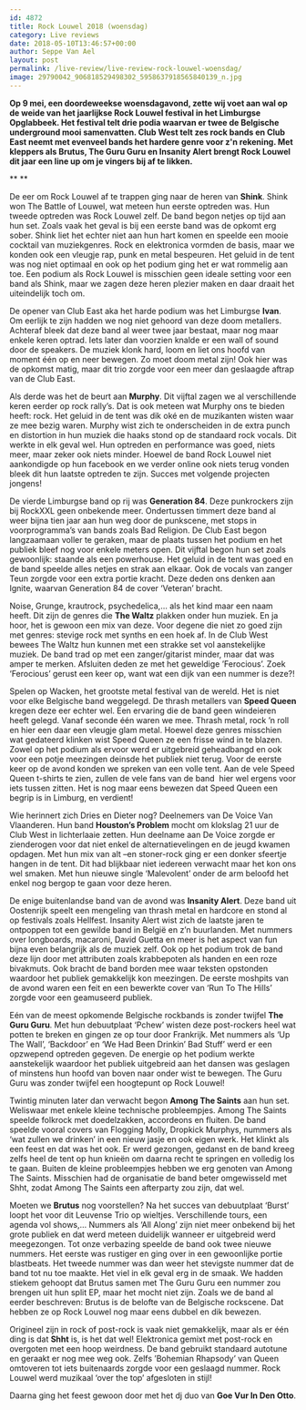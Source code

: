 ```yaml
---
id: 4872
title: Rock Louwel 2018 (woensdag)
category: Live reviews
date: 2018-05-10T13:46:57+00:00
author: Seppe Van Ael
layout: post
permalink: /live-review/live-review-rock-louwel-woensdag/
image: 29790042_906818529498302_5958637918565840139_n.jpg
---
```

**Op 9 mei, een doordeweekse woensdagavond, zette wij voet aan wal op de weide van het jaarlijkse Rock Louwel festival in het Limburgse Opglabbeek. Het festival telt drie podia waarvan er twee de Belgische underground mooi samenvatten. Club West telt zes rock bands en Club East neemt met evenveel bands het hardere genre voor z'n rekening. Met kleppers als Brutus, The Guru Guru en Insanity Alert brengt Rock Louwel dit jaar een line up om je vingers bij af te likken.**

** **

De eer om Rock Louwel af te trappen ging naar de heren van **Shink**. Shink won The Battle of Louwel, wat meteen hun eerste optreden was. Hun tweede optreden was Rock Louwel zelf. De band begon netjes op tijd aan hun set. Zoals vaak het geval is bij een eerste band was de opkomt erg sober. Shink liet het echter niet aan hun hart komen en speelde een mooie cocktail van muziekgenres. Rock en elektronica vormden de basis, maar we konden ook een vleugje rap, punk en metal bespeuren. Het geluid in de tent was nog niet optimaal en ook op het podium ging het er wat rommelig aan toe. Een podium als Rock Louwel is misschien geen ideale setting voor een band als Shink, maar we zagen deze heren plezier maken en daar draait het uiteindelijk toch om.

De opener van Club East aka het harde podium was het Limburgse **Ivan**. Om eerlijk te zijn hadden we nog niet gehoord van deze doom metallers. Achteraf bleek dat deze band al weer twee jaar bestaat, maar nog maar enkele keren optrad. Iets later dan voorzien knalde er een wall of sound door de speakers. De muziek klonk hard, loom en liet ons hoofd van moment één op en neer bewegen. Zo moet doom metal zijn! Ook hier was de opkomst matig, maar dit trio zorgde voor een meer dan geslaagde aftrap van de Club East.

Als derde was het de beurt aan **Murphy**. Dit vijftal zagen we al verschillende keren eerder op rock rally’s. Dat is ook meteen wat Murphy ons te bieden heeft: rock. Het geluid in de tent was dik oké en de muzikanten wisten waar ze mee bezig waren. Murphy wist zich te onderscheiden in de extra punch en distortion in hun muziek die haaks stond op de standaard rock vocals. Dit werkte in elk geval wel. Hun optreden en performance was goed, niets meer, maar zeker ook niets minder. Hoewel de band Rock Louwel niet aankondigde op hun facebook en we verder online ook niets terug vonden bleek dit hun laatste optreden te zijn. Succes met volgende projecten jongens!

De vierde Limburgse band op rij was **Generation 84**. Deze punkrockers zijn bij RockXXL geen onbekende meer. Ondertussen timmert deze band al weer bijna tien jaar aan hun weg door de punkscene, met stops in voorprogramma’s van bands zoals Bad Religion. De Club East begon langzaamaan voller te geraken, maar de plaats tussen het podium en het publiek bleef nog voor enkele meters open. Dit vijftal begon hun set zoals gewoonlijk: staande als een powerhouse. Het geluid in de tent was goed en de band speelde alles netjes en strak aan elkaar. Ook de vocals van zanger Teun zorgde voor een extra portie kracht. Deze deden ons denken aan Ignite, waarvan Generation 84 de cover ‘Veteran’ bracht.

Noise, Grunge, krautrock, psychedelica,… als het kind maar een naam heeft. Dit zijn de genres die **The Waltz** plakken onder hun muziek. En ja hoor, het is gewoon een mix van deze. Voor degene die niet zo goed zijn met genres: stevige rock met synths en een hoek af. In de Club West bewees The Waltz hun kunnen met een strakke set vol aanstekelijke muziek. De band trad op met een zanger/gitarist minder, maar dat was amper te merken. Afsluiten deden ze met het geweldige ’Ferocious’. Zoek ‘Ferocious’ gerust een keer op, want wat een dijk van een nummer is deze?!

Spelen op Wacken, het grootste metal festival van de wereld. Het is niet voor elke Belgische band weggelegd. De thrash metallers van **Speed Queen** kregen deze eer echter wel. Een ervaring die de band geen windeieren heeft gelegd. Vanaf seconde één waren we mee. Thrash metal, rock ’n roll en hier een daar een vleugje glam metal. Hoewel deze genres misschien wat gedateerd klinken wist Speed Queen ze een frisse wind in te blazen. Zowel op het podium als ervoor werd er uitgebreid geheadbangd en ook voor een potje meezingen deinsde het publiek niet terug. Voor de eerste keer op de avond konden we spreken van een volle tent. Aan de vele Speed Queen t-shirts te zien, zullen de vele fans van de band  hier wel ergens voor iets tussen zitten. Het is nog maar eens bewezen dat Speed Queen een begrip is in Limburg, en verdient!

Wie herinnert zich Dries en Dieter nog? Deelnemers van De Voice Van Vlaanderen. Hun band **Houston’s Problem** mocht om klokslag 21 uur de Club West in lichterlaaie zetten. Hun deelname aan De Voice zorgde er zienderogen voor dat niet enkel de alternatievelingen en de jeugd kwamen opdagen. Met hun mix van alt –en stoner-rock ging er een donker sfeertje hangen in de tent. Dit had blijkbaar niet iedereen verwacht maar het kon ons wel smaken. Met hun nieuwe single ‘Malevolent’ onder de arm beloofd het enkel nog bergop te gaan voor deze heren.

De enige buitenlandse band van de avond was **Insanity Alert**. Deze band uit Oostenrijk speelt een mengeling van thrash metal en hardcore en stond al op festivals zoals Hellfest. Insanity Alert wist zich de laatste jaren te ontpoppen tot een gewilde band in België en z’n buurlanden. Met nummers over longboards, macaroni, David Guetta en meer is het aspect van fun bijna even belangrijk als de muziek zelf. Ook op het podium trok de band deze lijn door met attributen zoals krabbepoten als handen en een roze bivakmuts. Ook bracht de band borden mee waar teksten opstonden waardoor het publiek gemakkelijk kon meezingen. De eerste moshpits van de avond waren een feit en een bewerkte cover van ‘Run To The Hills’ zorgde voor een geamuseerd publiek.

Eén van de meest opkomende Belgische rockbands is zonder twijfel **The Guru Guru**. Met hun debuutplaat ‘Pchew’ wisten deze post-rockers heel wat potten te breken en gingen ze op tour door Frankrijk. Met nummers als ‘Up The Wall’, ‘Backdoor’ en ‘We Had Been Drinkin’ Bad Stuff’ werd er een opzwepend optreden gegeven. De energie op het podium werkte aanstekelijk waardoor het publiek uitgebreid aan het dansen was geslagen of minstens hun hoofd van boven naar onder wist te bewegen. The Guru Guru was zonder twijfel een hoogtepunt op Rock Louwel!

Twintig minuten later dan verwacht begon **Among The Saints** aan hun set. Weliswaar met enkele kleine technische probleempjes. Among The Saints speelde folkrock met doedelzakken, accordeons en fluiten. De band speelde vooral covers van Flogging Molly, Dropkick Murphys, nummers als ‘wat zullen we drinken’ in een nieuw jasje en ook eigen werk. Het klinkt als een feest en dat was het ook. Er werd gezongen, gedanst en de band kreeg zelfs heel de tent op hun knieën om daarna recht te springen en volledig los te gaan. Buiten de kleine probleempjes hebben we erg genoten van Among The Saints. Misschien had de organisatie de band beter omgewisseld met Shht, zodat Among The Saints een afterparty zou zijn, dat wel.

Moeten we **Brutus** nog voorstellen? Na het succes van debuutplaat ‘Burst’ loopt het voor dit Leuvense Trio op wieltjes. Verschillende tours, een agenda vol shows,… Nummers als ‘All Along’ zijn niet meer onbekend bij het grote publiek en dat werd meteen duidelijk wanneer er uitgebreid werd meegezongen. Tot onze verbazing speelde de band ook twee nieuwe nummers. Het eerste was rustiger en ging over in een gewoonlijke portie blastbeats. Het tweede nummer was dan weer het stevigste nummer dat de band tot nu toe maakte. Het viel in elk geval erg in de smaak. We hadden stiekem gehoopt dat Brutus samen met The Guru Guru een nummer zou brengen uit hun split EP, maar het mocht niet zijn. Zoals we de band al eerder beschreven: Brutus is de belofte van de Belgische rockscene. Dat hebben ze op Rock Louwel nog maar eens dubbel en dik bewezen.

Origineel zijn in rock of post-rock is vaak niet gemakkelijk, maar als er één ding is dat **Shht** is, is het dat wel! Elektronica gemixt met post-rock en overgoten met een hoop weirdness. De band gebruikt standaard autotune en geraakt er nog mee weg ook. Zelfs ’Bohemian Rhapsody’ van Queen omtoveren tot iets buitenaards zorgde voor een geslaagd nummer. Rock Louwel werd muzikaal ‘over the top’ afgesloten in stijl!

Daarna ging het feest gewoon door met het dj duo van **Goe Vur In Den Otto**.